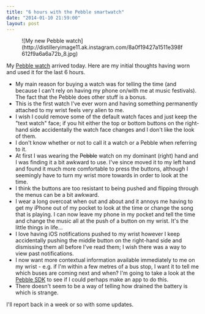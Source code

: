 ```yaml
---
title: "6 hours with the Pebble smartwatch"
date: "2014-01-10 21:59:00"
layout: post
---
```


<figure>
![My new Pebble watch](http://distilleryimage11.ak.instagram.com/8a0f19427a1511e398f612f9a6a6a72b_8.jpg)
</figure>

My [Pebble watch](https://getpebble.com/) arrived today. Here are my initial thoughts having worn and used it for the last 6 hours.

* My main reason for buying a watch was for telling the time (and because I can't rely on having my phone on/with me at music festivals). The fact that the Pebble does other stuff is a bonus.
* This is the first watch I've ever worn and having something permanently attached to my wrist feels very alien to me.
* I wish I could remove some of the default watch faces and just keep the "text watch" face; if you hit either the top or bottom buttons on the right-hand side accidentally the watch face changes and I don't like the look of them.
* I don't know whether or not to call it a watch or a Pebble when referring to it.
* At first I was wearing the ~~Pebble~~ watch on my dominant (right) hand and I was finding it a bit awkward to use. I've since moved it to my left hand and found it much more comfortable to press the buttons, although I seemingly have to turn my wrist more towards in order to look at the time.
* I think the buttons are too resistant to being pushed and flipping through the menus can be a bit awkward.
* I wear a long overcoat when out and about and it annoys me having to get my iPhone out of my pocket to look at the time or change the song that is playing. I can now leave my phone in my pocket and tell the time and change the music all at the push of a button on my wrist. It's the little things in life...
* I love having iOS notifications pushed to my wrist however I keep accidentally pushing the middle button on the right-hand side and dismissing them all before I've read them; I wish there was a way to view past notifications.
* I now want more contextual information available immediately to me on my wrist - e.g. if I'm within a few metres of a bus stop, I want it to tell me which buses are coming next and when? I'm going to take a look at the [Pebble SDK](https://developer.getpebble.com/) to see if I could perhaps make an app to do this.
* There doesn't seem to be a way of telling how drained the battery is which is strange.

I'll report back in a week or so with some updates.
